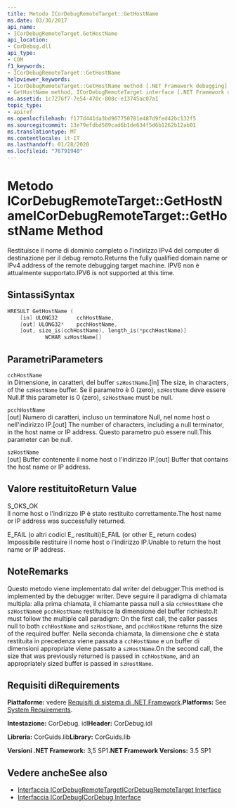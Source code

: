```yaml
---
title: Metodo ICorDebugRemoteTarget::GetHostName
ms.date: 03/30/2017
api_name:
- ICorDebugRemoteTarget.GetHostName
api_location:
- CorDebug.dll
api_type:
- COM
f1_keywords:
- ICorDebugRemoteTarget::GetHostName
helpviewer_keywords:
- ICorDebugRemoteTarget::GetHostName method [.NET Framework debugging]
- GetHostName method, ICorDebugRemoteTarget interface [.NET Framework debugging]
ms.assetid: 1c7276f7-7e54-470c-808c-e13745ac07a1
topic_type:
- apiref
ms.openlocfilehash: f177d441da3bd967750781e487d9fed42bc132f5
ms.sourcegitcommit: 13e79efdbd589cad6b1de634f5d6b1262b12ab01
ms.translationtype: MT
ms.contentlocale: it-IT
ms.lasthandoff: 01/28/2020
ms.locfileid: "76791940"
---
```

# <a name="icordebugremotetargetgethostname-method"></a><span data-ttu-id="83e62-102">Metodo ICorDebugRemoteTarget::GetHostName</span><span class="sxs-lookup"><span data-stu-id="83e62-102">ICorDebugRemoteTarget::GetHostName Method</span></span>
<span data-ttu-id="83e62-103">Restituisce il nome di dominio completo o l'indirizzo IPv4 del computer di destinazione per il debug remoto.</span><span class="sxs-lookup"><span data-stu-id="83e62-103">Returns the fully qualified domain name or IPv4 address of the remote debugging target machine.</span></span> <span data-ttu-id="83e62-104">IPV6 non è attualmente supportato.</span><span class="sxs-lookup"><span data-stu-id="83e62-104">IPV6 is not supported at this time.</span></span>  
  
## <a name="syntax"></a><span data-ttu-id="83e62-105">Sintassi</span><span class="sxs-lookup"><span data-stu-id="83e62-105">Syntax</span></span>  
  
```cpp  
HRESULT GetHostName (  
    [in] ULONG32      cchHostName,  
    [out] ULONG32*    pcchHostName,  
    [out, size_is(cchHostName), length_is(*pcchHostName)]  
            WCHAR szHostName[]  
```  
  
## <a name="parameters"></a><span data-ttu-id="83e62-106">Parametri</span><span class="sxs-lookup"><span data-stu-id="83e62-106">Parameters</span></span>  
 `cchHostName`  
 <span data-ttu-id="83e62-107">in Dimensione, in caratteri, del buffer `szHostName`.</span><span class="sxs-lookup"><span data-stu-id="83e62-107">[in] The size, in characters, of the `szHostName` buffer.</span></span> <span data-ttu-id="83e62-108">Se il parametro è 0 (zero), `szHostName` deve essere Null.</span><span class="sxs-lookup"><span data-stu-id="83e62-108">If this parameter is 0 (zero), `szHostName` must be null.</span></span>  
  
 `pcchHostName`  
 <span data-ttu-id="83e62-109">[out] Numero di caratteri, incluso un terminatore Null, nel nome host o nell'indirizzo IP.</span><span class="sxs-lookup"><span data-stu-id="83e62-109">[out] The number of characters, including a null terminator, in the host name or IP address.</span></span> <span data-ttu-id="83e62-110">Questo parametro può essere null.</span><span class="sxs-lookup"><span data-stu-id="83e62-110">This parameter can be null.</span></span>  
  
 `szHostName`  
 <span data-ttu-id="83e62-111">[out] Buffer contenente il nome host o l'indirizzo IP.</span><span class="sxs-lookup"><span data-stu-id="83e62-111">[out] Buffer that contains the host name or IP address.</span></span>  
  
## <a name="return-value"></a><span data-ttu-id="83e62-112">Valore restituito</span><span class="sxs-lookup"><span data-stu-id="83e62-112">Return Value</span></span>  
 <span data-ttu-id="83e62-113">S_OK</span><span class="sxs-lookup"><span data-stu-id="83e62-113">S_OK</span></span>  
 <span data-ttu-id="83e62-114">Il nome host o l'indirizzo IP è stato restituito correttamente.</span><span class="sxs-lookup"><span data-stu-id="83e62-114">The host name or IP address was successfully returned.</span></span>  
  
 <span data-ttu-id="83e62-115">E_FAIL (o altri codici E_ restituiti)</span><span class="sxs-lookup"><span data-stu-id="83e62-115">E_FAIL (or other E_ return codes)</span></span>  
 <span data-ttu-id="83e62-116">Impossibile restituire il nome host o l'indirizzo IP.</span><span class="sxs-lookup"><span data-stu-id="83e62-116">Unable to return the host name or IP address.</span></span>  
  
## <a name="remarks"></a><span data-ttu-id="83e62-117">Note</span><span class="sxs-lookup"><span data-stu-id="83e62-117">Remarks</span></span>  
 <span data-ttu-id="83e62-118">Questo metodo viene implementato dal writer del debugger.</span><span class="sxs-lookup"><span data-stu-id="83e62-118">This method is implemented by the debugger writer.</span></span> <span data-ttu-id="83e62-119">Deve seguire il paradigma di chiamata multipla: alla prima chiamata, il chiamante passa null a sia `cchHostName` che `szHostName`e `pcchHostName` restituisce la dimensione del buffer richiesto.</span><span class="sxs-lookup"><span data-stu-id="83e62-119">It must follow the multiple call paradigm: On the first call, the caller passes null to both `cchHostName` and `szHostName`, and `pcchHostName` returns the size of the required buffer.</span></span> <span data-ttu-id="83e62-120">Nella seconda chiamata, la dimensione che è stata restituita in precedenza viene passata a `cchHostName` e un buffer di dimensioni appropriate viene passato a `szHostName`.</span><span class="sxs-lookup"><span data-stu-id="83e62-120">On the second call, the size that was previously returned is passed in `cchHostName`, and an appropriately sized buffer is passed in `szHostName`.</span></span>  
  
## <a name="requirements"></a><span data-ttu-id="83e62-121">Requisiti di</span><span class="sxs-lookup"><span data-stu-id="83e62-121">Requirements</span></span>  
 <span data-ttu-id="83e62-122">**Piattaforme:** vedere [Requisiti di sistema di .NET Framework](../../../../docs/framework/get-started/system-requirements.md).</span><span class="sxs-lookup"><span data-stu-id="83e62-122">**Platforms:** See [System Requirements](../../../../docs/framework/get-started/system-requirements.md).</span></span>  
  
 <span data-ttu-id="83e62-123">**Intestazione:** CorDebug. idl</span><span class="sxs-lookup"><span data-stu-id="83e62-123">**Header:** CorDebug.idl</span></span>  
  
 <span data-ttu-id="83e62-124">**Libreria:** CorGuids.lib</span><span class="sxs-lookup"><span data-stu-id="83e62-124">**Library:** CorGuids.lib</span></span>  
  
 <span data-ttu-id="83e62-125">**Versioni .NET Framework:** 3,5 SP1</span><span class="sxs-lookup"><span data-stu-id="83e62-125">**.NET Framework Versions:** 3.5 SP1</span></span>  
  
## <a name="see-also"></a><span data-ttu-id="83e62-126">Vedere anche</span><span class="sxs-lookup"><span data-stu-id="83e62-126">See also</span></span>

- [<span data-ttu-id="83e62-127">Interfaccia ICorDebugRemoteTarget</span><span class="sxs-lookup"><span data-stu-id="83e62-127">ICorDebugRemoteTarget Interface</span></span>](icordebugremotetarget-interface.md)
- [<span data-ttu-id="83e62-128">Interfaccia ICorDebug</span><span class="sxs-lookup"><span data-stu-id="83e62-128">ICorDebug Interface</span></span>](icordebug-interface.md)

